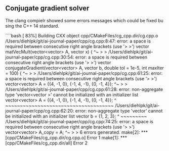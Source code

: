 ## Conjugate gradient solver

The clang compielr showed some errors messages which could be fixed bu sing the C++ 14 standard.

´```bash
[ 83%] Building CXX object cpp/CMakeFiles/cg_cpp.dir/cg.cpp.o
/Users/diehlpk/git/ai-journal-paper/cpp/cg.cpp:8:47: error: a space is required between consecutive right angle brackets (use '> >')
vector<double> matVecMult(vector<vector<double>> A, vector<double> x) {
                                              ^~
                                              > >
/Users/diehlpk/git/ai-journal-paper/cpp/cg.cpp:30:54: error: a space is required between consecutive right angle brackets (use '> >')
vector<double> conjugateGradient(vector<vector<double>> A, vector<double> b, double tol = 1e-5, int maxIter = 100) {
                                                     ^~
                                                     > >
/Users/diehlpk/git/ai-journal-paper/cpp/cg.cpp:61:25: error: a space is required between consecutive right angle brackets (use '> >')
    vector<vector<double>> A = {{4, -1, 0}, {-1, 4, -1}, {0, -1, 4}};
                        ^~
                        > >
/Users/diehlpk/git/ai-journal-paper/cpp/cg.cpp:61:28: error: non-aggregate type 'vector<vector<double> >' cannot be initialized with an initializer list
    vector<vector<double>> A = {{4, -1, 0}, {-1, 4, -1}, {0, -1, 4}};
                           ^   ~~~~~~~~~~~~~~~~~~~~~~~~~~~~~~~~~~~~~
/Users/diehlpk/git/ai-journal-paper/cpp/cg.cpp:62:20: error: non-aggregate type 'vector<double>' cannot be initialized with an initializer list
    vector<double> b = {1, 2, 3};
                   ^   ~~~~~~~~~
/Users/diehlpk/git/ai-journal-paper/cpp/cg.cpp:74:25: error: a space is required between consecutive right angle brackets (use '> >')
    vector<vector<double>> A_copy = A;
                        ^~
                        > >
6 errors generated.
make[2]: *** [cpp/CMakeFiles/cg_cpp.dir/cg.cpp.o] Error 1
make[1]: *** [cpp/CMakeFiles/cg_cpp.dir/all] Error 2
```

